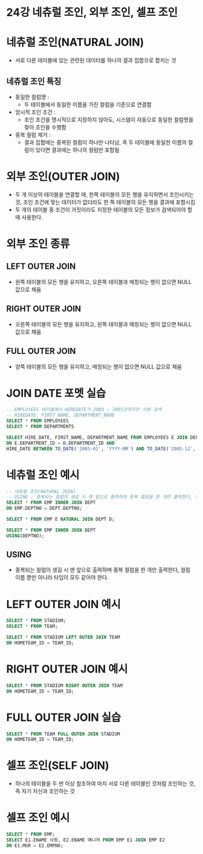 # 24강 네츄럴 조인, 외부 조인, 셀프 조인

# 네츄럴 조인(NATURAL JOIN)

- 서로 다른 테이블에 있는 관련된 데이터를 하나의 결과 집합으로 합치는 것

## 네츄럴 조인 특징

- 동일한 컬럼명 :
    - 두 테이블에서 동일한 이름을 가진 컬럼을 기준으로 연결함
- 암시적 조인 조건 :
    - 조인 조건을 명시적으로 지정하지 않아도, 시스템이 자동으로 동일한 컬럼명을 찾아 조인을 수행함
- 중복 컬럼 제거 :
    - 결과 집합에는 중복된 컬럼이 하나만 나타남, 즉 두 테이블에 동일한 이름의 컬럼이 있다면 결과에는 하나의 컬럼만 포함됨

# 외부 조인(OUTER JOIN)

- 두 개 이상의 테이블을 연결할 때, 한쪽 테이블의 모든 행을 유지하면서 조인시키는 것, 조인 조건에 맞는 데이터가 없더라도 한 쪽 테이블의 모든 행을 결과에 포함시킴
- 두 개의 테이블 중 조건이 거짓이라도 지정한 테이블의 모든 정보가 검색되어야 할 때 사용한다.

# 외부 조인 종류

## LEFT OUTER JOIN

- 왼쪽 테이블의 모든 행을 유지하고, 오른쪽 테이블과 매칭되는 행이 없으면 NULL 값으로 채움

## RIGHT OUTER JOIN

- 오른쪽 테이블의 모든 행을 유지하고, 왼쪽 테이블과 매칭되는 행이 없으면 NULL 값으로 채움

## FULL OUTER JOIN

- 양쪽 테이블의 모든 행을 유지하고, 매칭되는 행이 없으면 NULL 값으로 채움

# JOIN DATE 포멧 실습

```sql
-- EMPLOYEES 테이블에서 HIREDATE가 2003 ~ 2005년까지만 사원 검색
-- HIREDATE, FIRST_NAME, DEPARTMENT_NAME
SELECT * FROM EMPLOYEES 
SELECT * FROM DEPARTMENTS

SELECT HIRE_DATE, FIRST_NAME, DEPARTMENT_NAME FROM EMPLOYEES E JOIN DEPARTMENTS D
ON E.DEPARTMENT_ID = D.DEPARTMENT_ID AND 
HIRE_DATE BETWEEN TO_DATE('2003-01', 'YYYY-MM') AND TO_DATE('2005-12', 'YYYY-MM');
```

# 네츄럴 조인 예시

```sql
-- 네츄럴 조인(NATURAL JOIN)
-- USING : 중복되는 컬럼이 생길 시 맨 앞으로 출력하며 중복 컬럼을 한 개만 출력한다, 컬럼 이름 뿐만 아니라 타입이 모두 같아야 한다.
SELECT * FROM EMP INNER JOIN DEPT
ON EMP.DEPTNO = DEPT.DEPTNO;

SELECT * FROM EMP E NATURAL JOIN DEPT D;

SELECT * FROM EMP INNER JOIN DEPT
USING(DEPTNO);
```

## USING

- 중복되는 컬럼이 생길 시 맨 앞으로 출력하며 중복 컬럼을 한 개만 출력한다, 컬럼 이름 뿐만 아니라 타입이 모두 같아야 한다.

# LEFT OUTER JOIN 예시

```sql
SELECT * FROM STADIUM;
SELECT * FROM TEAM;

SELECT * FROM STADIUM LEFT OUTER JOIN TEAM 
ON HOMETEAM_ID = TEAM_ID;
```

# RIGHT OUTER JOIN 예시

```sql
SELECT * FROM STADIUM RIGHT OUTER JOIN TEAM 
ON HOMETEAM_ID = TEAM_ID;
```

# FULL OUTER JOIN 실습

```sql
SELECT * FROM TEAM FULL OUTER JOIN STADIUM
ON HOMETEAM_ID = TEAM_ID;
```

# 셀프 조인(SELF JOIN)

- 하나의 테이블을 두 번 이상 참조하여 마치 서로 다른 테이블인 것처럼 조인하는 것, 즉 자기 자신과 조인하는 것

# 셀프 조인 예시

```sql
SELECT * FROM EMP;
SELECT E1.ENAME 사원, E2.ENAME 매니저 FROM EMP E1 JOIN EMP E2
ON E1.MGR = E2.EMPNO;
```